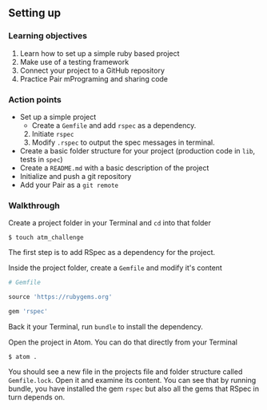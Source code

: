 ## Setting up
### Learning objectives

1. Learn how to set up a simple ruby based project
2. Make use of a testing framework 
3. Connect your project to a GitHub repository
4. Practice Pair mPrograming and sharing code

### Action points

* Set up a simple project   
    * Create a `Gemfile` and add `rspec` as a dependency.
    2. Initiate `rspec`
    3. Modify `.rspec` to output the spec messages in terminal.
* Create a basic folder structure for your project (production code in `lib`, tests in `spec`)
* Create a `README.md` with a basic description of the project
* Initialize and push a git repository
* Add your Pair as a `git remote`

### Walkthrough

Create a project folder in your Terminal and `cd` into that folder

```shell
$ touch atm_challenge
```
The first step is to add RSpec as a dependency for the project. 

Inside the project folder, create a `Gemfile` and modify it's content

```ruby
# Gemfile

source 'https://rubygems.org'

gem 'rspec'
```

Back it your Terminal, run `bundle` to install the dependency. 

Open the project in Atom. You can do that directly from your Terminal

```shell
$ atom .
```

You should see a new file in the projects file and folder structure called `Gemfile.lock`. Open it and examine its content. You can see that by running bundle, you have installed the gem `rspec` but also all the gems that RSpec in turn depends on.



